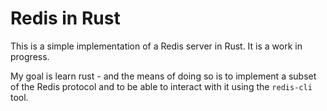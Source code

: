# Redis in Rust
This is a simple implementation of a Redis server in Rust. It is a work in progress. 

My goal is learn rust - and the means of doing so is to implement a subset of the Redis protocol and to be able to interact with it using the `redis-cli` tool.


